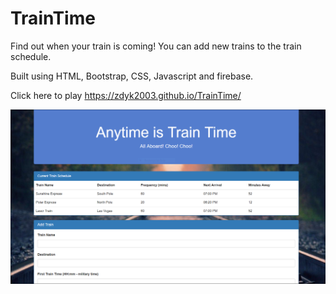 # TrainTime

Find out when your train is coming! You can add new trains to the train schedule.

Built using HTML, Bootstrap, CSS, Javascript and firebase.

Click here to play https://zdyk2003.github.io/TrainTime/

![Alt text](/assets/images/trainImage.PNG?raw=true "train time")
